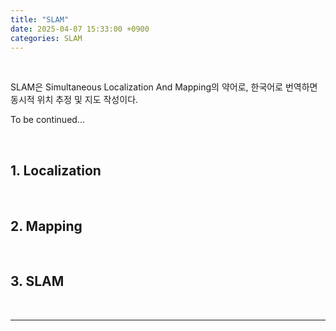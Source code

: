 ```yaml
---
title: "SLAM"
date: 2025-04-07 15:33:00 +0900
categories: SLAM
---
```


<br>

SLAM은 Simultaneous Localization And Mapping의 약어로, 한국어로 번역하면 동시적 위치 추정 및 지도 작성이다.  

To be continued...

<br>

## 1. Localization

<br>

## 2. Mapping

<br>

## 3. SLAM

<br>

---

&nbsp;
